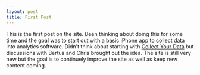 ```yaml
---
layout: post
title: First Post
---
```


This is the first post on the site. Been thinking about doing this for some time and the goal was to start out with a basic iPhone app to collect data into analytics software. Didn't think about starting with [Collect Your Data](http://www.collectyourdata.com) but discussions with Bertus and Chris brought out the idea. The site is still very new but the goal is to continuely improve the site as well as keep new content coming.
